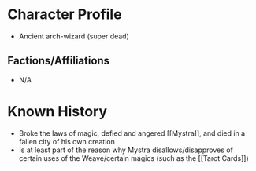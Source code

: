 # Character Profile
- Ancient arch-wizard (super dead)

## Factions/Affiliations
- N/A

# Known History
- Broke the laws of magic, defied and angered [[Mystra]], and died in a fallen city of his own creation
- Is at least part of the reason why Mystra disallows/disapproves of certain uses of the Weave/certain magics (such as the [[Tarot Cards]])
